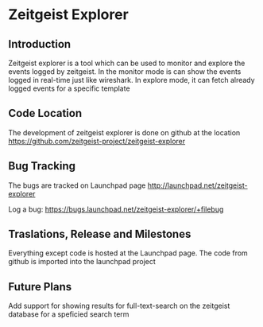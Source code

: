 Zeitgeist Explorer
===================

Introduction
-------------

Zeitgeist explorer is a tool which can be used to monitor and explore the 
events logged by zeitgeist. In the monitor mode is can show the events 
logged in real-time just like wireshark. In explore mode, it can fetch 
already logged events for a specific template

Code Location
--------------

The development of zeitgeist explorer is done on github at the location
https://github.com/zeitgeist-project/zeitgeist-explorer

Bug Tracking
--------------

The bugs are tracked on Launchpad page
http://launchpad.net/zeitgeist-explorer

Log a bug: https://bugs.launchpad.net/zeitgeist-explorer/+filebug

Traslations, Release and Milestones
------------------------------------

Everything except code is hosted at the Launchpad page.
The code from github is imported into the launchpad project 

Future Plans
-------------

Add support for showing results for full-text-search on the zeitgeist 
database for a speficied search term
